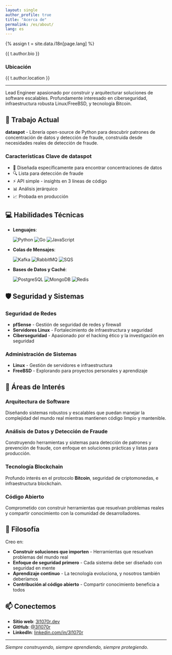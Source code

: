 ```yaml
---
layout: single
author_profile: true
title: "Acerca de"
permalink: /es/about/
lang: es
---
```


{% assign t = site.data.i18n[page.lang] %}

{{ t.author.bio }}

### Ubicación
{{ t.author.location }}

---

Lead Engineer apasionado por construir y arquitecturar soluciones de software escalables. Profundamente interesado en ciberseguridad, infraestructura robusta Linux/FreeBSD, y tecnología Bitcoin.

## 🚀 Trabajo Actual

**dataspot** - Librería open-source de Python para descubrir patrones de concentración de datos y detección de fraude, construida desde necesidades reales de detección de fraude.

### Características Clave de dataspot

- 🎯 Diseñada específicamente para encontrar concentraciones de datos
- 🔍 Lista para detección de fraude
- ⚡ API simple - insights en 3 líneas de código
- 📊 Análisis jerárquico
- 📈 Probada en producción

## 💻 Habilidades Técnicas

- **Lenguajes**:

  ![Python](https://img.shields.io/badge/Python-3776AB?style=flat&logo=python&logoColor=white)
  ![Go](https://img.shields.io/badge/Go-00ADD8?style=flat&logo=go&logoColor=white)
  ![JavaScript](https://img.shields.io/badge/JavaScript-F7DF1E?style=flat&logo=javascript&logoColor=black)

- **Colas de Mensajes**:

  ![Kafka](https://img.shields.io/badge/Apache%20Kafka-231F20?style=flat&logo=apache-kafka&logoColor=white)
  ![RabbitMQ](https://img.shields.io/badge/RabbitMQ-FF6600?style=flat&logo=rabbitmq&logoColor=white)
  ![SQS](https://img.shields.io/badge/Amazon%20SQS-FF9900?style=flat&logo=amazon-aws&logoColor=white)

- **Bases de Datos y Caché**:

  ![PostgreSQL](https://img.shields.io/badge/PostgreSQL-4169E1?style=flat&logo=postgresql&logoColor=white)
  ![MongoDB](https://img.shields.io/badge/MongoDB-47A248?style=flat&logo=mongodb&logoColor=white)
  ![Redis](https://img.shields.io/badge/Redis-DC382D?style=flat&logo=redis&logoColor=white)

## 🛡️ Seguridad y Sistemas

### Seguridad de Redes

- **pfSense** - Gestión de seguridad de redes y firewall
- **Servidores Linux** - Fortalecimiento de infraestructura y seguridad
- **Ciberseguridad** - Apasionado por el hacking ético y la investigación en seguridad

### Administración de Sistemas

- **Linux** - Gestión de servidores e infraestructura
- **FreeBSD** - Explorando para proyectos personales y aprendizaje

## 🎯 Áreas de Interés

### Arquitectura de Software

Diseñando sistemas robustos y escalables que puedan manejar la complejidad del mundo real mientras mantienen código limpio y mantenible.

### Análisis de Datos y Detección de Fraude

Construyendo herramientas y sistemas para detección de patrones y prevención de fraude, con enfoque en soluciones prácticas y listas para producción.

### Tecnología Blockchain

Profundo interés en el protocolo **Bitcoin**, seguridad de criptomonedas, e infraestructura blockchain.

### Código Abierto

Comprometido con construir herramientas que resuelvan problemas reales y compartir conocimiento con la comunidad de desarrolladores.

## 🌟 Filosofía

Creo en:

- **Construir soluciones que importen** - Herramientas que resuelvan problemas del mundo real
- **Enfoque de seguridad primero** - Cada sistema debe ser diseñado con seguridad en mente
- **Aprendizaje continuo** - La tecnología evoluciona, y nosotros también deberíamos
- **Contribución al código abierto** - Compartir conocimiento beneficia a todos

## 📫 Conectemos

- **Sitio web**: [3l1070r.dev](https://3l1070r.dev)
- **GitHub**: [@3l1070r](https://github.com/3l1070r)
- **LinkedIn**: [linkedin.com/in/3l1070r](https://www.linkedin.com/in/3l1070r/)

---

_Siempre construyendo, siempre aprendiendo, siempre protegiendo._ 